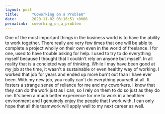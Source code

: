 ```yaml
---
layout: post
title:      "Coworking on a Problem"
date:       2020-11-02 03:16:51 +0000
permalink:  coworking_on_a_problem
---
```



One of the most important things in the business world is to have the ability to work together. There really are very few times that one will be able to complete a project wholly on their own even in the world of freelance. I for one, used to have trouble asking for help. I used to try to do everything myself because I thought that I couldn't rely on anyone but myself. In all reality that is a concieted way of thinking. While I may have been good at my job at the time, it wasn't a sustainable or even healthy way of working. I worked that job for years and ended up more burnt out than I have ever been. With my new job, you really can't do everything yourself at all. It fosters a strange sense of reliance for me and my coworkers. I know that they can do the work just as I can, so I rely on them to do so just as they do me. It's been a much better experience for me to work in a healthier environment and I genuinely enjoy the people that I work with. I can only hope that all this teamwork will apply well to my next career as well.
